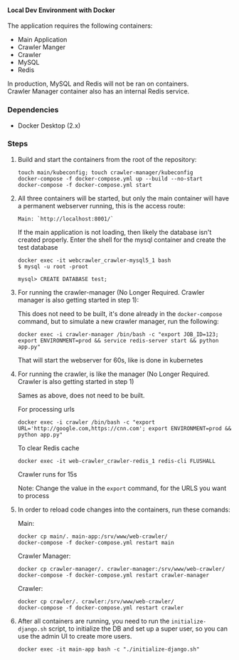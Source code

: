 #### Local Dev Environment with Docker

The application requires the following containers:
- Main Application
- Crawler Manger
- Crawler
- MySQL
- Redis

In production, MySQL and Redis will not be ran on containers.   
Crawler Manager container also has an internal Redis service.


### Dependencies

- Docker Desktop (2.x)


### Steps

1. Build and start the containers from the root of the repository:
    ```
    touch main/kubeconfig; touch crawler-manager/kubeconfig
    docker-compose -f docker-compose.yml up --build --no-start
    docker-compose -f docker-compose.yml start
    ```

2. All three containers will be started, but only the main container will have a permanent webserver running, this is the access route:
    ```
    Main: `http://localhost:8001/`   
    ```

    If the main application is not loading, then likely the database isn't created properly. Enter the shell
    for the mysql container and create the test database
    ```
    docker exec -it webcrawler_crawler-mysql5_1 bash
    $ mysql -u root -proot

    mysql> CREATE DATABASE test;
    ```

3. For running the crawler-manager (No Longer Required. Crawler manager is also getting started in step 1): 
   
    This does not need to be built, it's done already in the `docker-compose` command, but to simulate a new crawler manager, run the following:      
    ```
    docker exec -i crawler-manager /bin/bash -c "export JOB_ID=123; export ENVIRONMENT=prod && service redis-server start && python app.py"  
    ```
    
    That will start the webserver for 60s, like is done in kubernetes
    
3. For running the crawler, is like the manager (No Longer Required. Crawler is also getting started in step 1)
   
    Sames as above, does not need to be built.

    For processing urls
    ```
    docker exec -i crawler /bin/bash -c "export URL='http://google.com,https://cnn.com'; export ENVIRONMENT=prod && python app.py" 
    ```

    To clear Redis cache
    ```
    docker exec -it web-crawler_crawler-redis_1 redis-cli FLUSHALL
    ```

    Crawler runs for 15s  

    Note: Change the value in the `export` command, for the URLS you want to process

4. In order to reload code changes into the containers, run these comands:

    Main:
    ```
    docker cp main/. main-app:/srv/www/web-crawler/
    docker-compose -f docker-compose.yml restart main
    ```  

    Crawler Manager:
    ```
    docker cp crawler-manager/. crawler-manager:/srv/www/web-crawler/    
    docker-compose -f docker-compose.yml restart crawler-manager
    ```  

    Crawler:
    ```
    docker cp crawler/. crawler:/srv/www/web-crawler/
    docker-compose -f docker-compose.yml restart crawler
    ```  

5. After all containers are running, you need to run the `initialize-django.sh` script,
    to initialize the DB and set up a super user, so you can use the admin UI to create more users.

    ```
    docker exec -it main-app bash -c "./initialize-django.sh"
    ```
